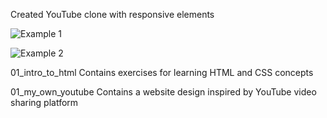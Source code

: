 Created YouTube clone with responsive elements

![Example 1](finished_website_images/youtube_clone_example_1.jpg)

![Example 2](finished_website_images/youtube_clone_example_2.jpg)

01_intro_to_html
Contains exercises for learning HTML and CSS concepts

01_my_own_youtube
Contains a website design inspired by YouTube video sharing platform
